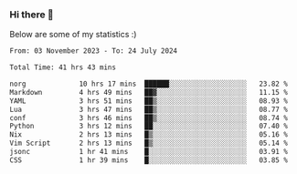 ### Hi there 👋
Below are some of my statistics :)

<!--START_SECTION:waka-->

```txt
From: 03 November 2023 - To: 24 July 2024

Total Time: 41 hrs 43 mins

norg             10 hrs 17 mins  ██████░░░░░░░░░░░░░░░░░░░   23.82 %
Markdown         4 hrs 49 mins   ██▓░░░░░░░░░░░░░░░░░░░░░░   11.15 %
YAML             3 hrs 51 mins   ██▒░░░░░░░░░░░░░░░░░░░░░░   08.93 %
Lua              3 hrs 47 mins   ██▒░░░░░░░░░░░░░░░░░░░░░░   08.77 %
conf             3 hrs 46 mins   ██▒░░░░░░░░░░░░░░░░░░░░░░   08.74 %
Python           3 hrs 12 mins   ██░░░░░░░░░░░░░░░░░░░░░░░   07.40 %
Nix              2 hrs 13 mins   █▒░░░░░░░░░░░░░░░░░░░░░░░   05.16 %
Vim Script       2 hrs 13 mins   █▒░░░░░░░░░░░░░░░░░░░░░░░   05.14 %
jsonc            1 hr 41 mins    █░░░░░░░░░░░░░░░░░░░░░░░░   03.91 %
CSS              1 hr 39 mins    █░░░░░░░░░░░░░░░░░░░░░░░░   03.85 %
```

<!--END_SECTION:waka-->

<!--
**KlapenHz/KlapenHz** is a ✨ _special_ ✨ repository because its `README.md` (this file) appears on your GitHub profile.

Here are some ideas to get you started:

- 🔭 I’m currently working on ...
- 🌱 I’m currently learning ...
- 👯 I’m looking to collaborate on ...
- 🤔 I’m looking for help with ...
- 💬 Ask me about ...
- 📫 How to reach me: ...
- 😄 Pronouns: ...
- ⚡ Fun fact: ...
-->
